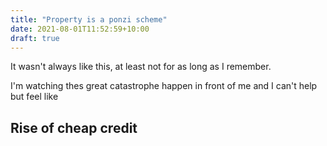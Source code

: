 ```yaml
---
title: "Property is a ponzi scheme"
date: 2021-08-01T11:52:59+10:00
draft: true
---
```


It wasn't always like this, at least not for as long as I remember.

I'm watching thes great catastrophe happen in front of me and I can't help but
feel like

## Rise of cheap credit